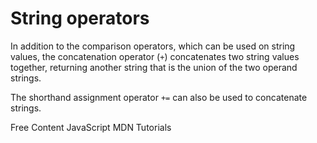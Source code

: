 # String operators

In addition to the comparison operators, which can be used on string values, the concatenation operator (`+`) concatenates two string values together, returning another string that is the union of the two operand strings.

The shorthand assignment operator `+=` can also be used to concatenate strings.

<ResourceGroupTitle>Free Content</ResourceGroupTitle>
<BadgeLink colorScheme='blue' badgeText='Official Website' href='https://developer.mozilla.org/en-US/docs/Web/JavaScript/Guide/Expressions_and_Operators#string_operators'>JavaScript MDN Tutorials</BadgeLink>
